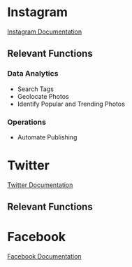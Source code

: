 # Instagram
[Instagram Documentation](https://www.instagram.com/developer/)
## Relevant Functions
### Data Analytics
- Search Tags
- Geolocate Photos
- Identify Popular and Trending Photos
### Operations
- Automate Publishing

# Twitter
[Twitter Documentation](https://developer.twitter.com/en/docs.html)
## Relevant Functions
# Facebook
[Facebook Documentation](https://developers.facebook.com/docs/)
